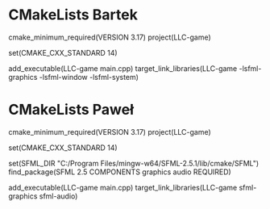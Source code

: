 # CMakeLists Bartek

cmake_minimum_required(VERSION 3.17)
project(LLC-game)

set(CMAKE_CXX_STANDARD 14)

add_executable(LLC-game main.cpp)
target_link_libraries(LLC-game -lsfml-graphics -lsfml-window -lsfml-system)

# CMakeLists Paweł

cmake_minimum_required(VERSION 3.17)
project(LLC-game)

set(CMAKE_CXX_STANDARD 14)

set(SFML_DIR "C:/Program Files/mingw-w64/SFML-2.5.1/lib/cmake/SFML")
find_package(SFML 2.5 COMPONENTS graphics audio REQUIRED)

add_executable(LLC-game main.cpp)
target_link_libraries(LLC-game sfml-graphics sfml-audio)
